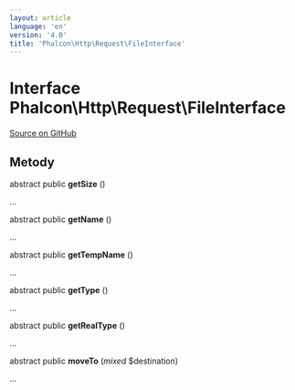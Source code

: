 ```yaml
---
layout: article
language: 'en'
version: '4.0'
title: 'Phalcon\Http\Request\FileInterface'
---
```

# Interface **Phalcon\Http\Request\FileInterface**

<a href="https://github.com/phalcon/cphalcon/tree/v4.0.0/phalcon/http/request/fileinterface.zep" class="btn btn-default btn-sm">Source on GitHub</a>

## Metody

abstract public **getSize** ()

...

abstract public **getName** ()

...

abstract public **getTempName** ()

...

abstract public **getType** ()

...

abstract public **getRealType** ()

...

abstract public **moveTo** (*mixed* $destination)

...